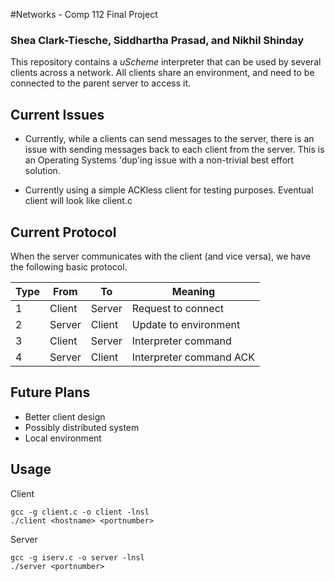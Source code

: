 #Networks - Comp 112 Final Project
### Shea Clark-Tiesche, Siddhartha Prasad, and Nikhil Shinday

This repository contains a *uScheme* interpreter that can be used by several
clients across a network. All clients share an environment, and need to be
connected to the parent server to access it.


## Current Issues

- Currently, while a clients can send messages to the server, there is an
issue with sending messages back to each client from the server. This is an
Operating Systems 'dup'ing issue with a non-trivial best effort solution.

- Currently using a simple ACKless client for testing purposes. Eventual
client will look like client.c

## Current Protocol

When the server communicates with the client (and vice versa), we have the
following basic protocol.

Type   | From  | To   | Meaning|
------ |-------|------|--------
1      |Client |Server|Request to connect|
2      |Server |Client|Update to environment|
3      |Client |Server|Interpreter command|
4      |Server |Client|Interpreter command ACK |

## Future Plans

- Better client design
- Possibly distributed system
- Local environment

## Usage

Client

    gcc -g client.c -o client -lnsl
    ./client <hostname> <portnumber>

Server

    gcc -g iserv.c -o server -lnsl
    ./server <portnumber>







